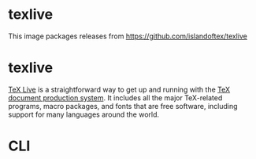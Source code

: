 # texlive

This image packages releases from https://github.com/islandoftex/texlive

# texlive

[TeX Live](https://tug.org/texlive/) is a straightforward way to get up and running with the
[TeX document production system](https://tug.org/). It includes all the major TeX-related programs,
macro packages, and fonts that are free software, including support for many languages around the world.

# CLI
